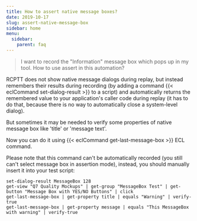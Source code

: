 ```yaml
---
title: How to assert native message boxes?
date: 2019-10-17
slug: assert-native-message-box
sidebar: home
menu:
  sidebar:
    parent: faq
---
```


> I want to record the "Information" message box  which pops up in my tool. How to use assert in this automation?

RCPTT does not show native message dialogs during replay, but instead remembers their results during recording (by adding a command {{< eclCommand set-dialog-result >}} to a script) and automatically returns the remembered value to your application's caller code during replay (it has to do that, because there is no way to automatically close a system-level dialog).

But sometimes it may be needed to verify some properties of native message box like 'title' or 'message text'.

Now you can do it using  {{< eclCommand get-last-message-box >}} ECL command.

Please note that this command can't be automatically recorded (you still can't select message box in assertion mode), instead, you should manually insert it into your test script:

```
set-dialog-result MessageBox 128
get-view "Q7 Quality Mockups" | get-group "MessageBox Test" | get-button "Message Box with YES/NO Buttons" | click
get-last-message-box | get-property title | equals "Warning" | verify-true
get-last-message-box | get-property message | equals "This MessageBox with warning" | verify-true
```

